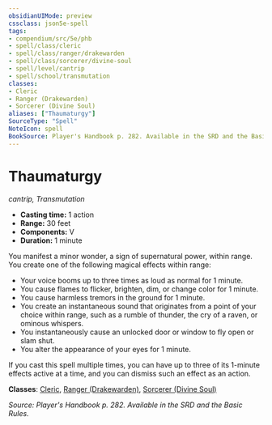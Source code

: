 ```yaml
---
obsidianUIMode: preview
cssclass: json5e-spell
tags:
- compendium/src/5e/phb
- spell/class/cleric
- spell/class/ranger/drakewarden
- spell/class/sorcerer/divine-soul
- spell/level/cantrip
- spell/school/transmutation
classes:
- Cleric
- Ranger (Drakewarden)
- Sorcerer (Divine Soul)
aliases: ["Thaumaturgy"]
SourceType: "Spell"
NoteIcon: spell
BookSource: Player's Handbook p. 282. Available in the SRD and the Basic Rules.
---
```

# Thaumaturgy
*cantrip, Transmutation*  

- **Casting time:** 1 action
- **Range:** 30 feet
- **Components:** V
- **Duration:** 1 minute

You manifest a minor wonder, a sign of supernatural power, within range. You create one of the following magical effects within range:

- Your voice booms up to three times as loud as normal for 1 minute.  
- You cause flames to flicker, brighten, dim, or change color for 1 minute.  
- You cause harmless tremors in the ground for 1 minute.  
- You create an instantaneous sound that originates from a point of your choice within range, such as a rumble of thunder, the cry of a raven, or ominous whispers.  
- You instantaneously cause an unlocked door or window to fly open or slam shut.  
- You alter the appearance of your eyes for 1 minute.  

If you cast this spell multiple times, you can have up to three of its 1-minute effects active at a time, and you can dismiss such an effect as an action.

**Classes**: [Cleric](/2-Mechanics/CLI/classes/cleric.md), [Ranger (Drakewarden)](/2-Mechanics/CLI/classes/ranger-drakewarden-ftd.md), [Sorcerer (Divine Soul)](/2-Mechanics/CLI/classes/sorcerer-divine-soul-xge.md)

*Source: Player's Handbook p. 282. Available in the SRD and the Basic Rules.*